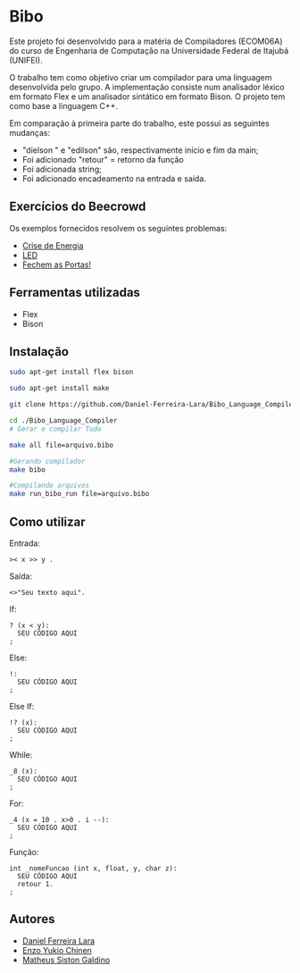 # Bibo

Este projeto foi desenvolvido para a matéria de Compiladores (ECOM06A) do curso de Engenharia de Computação na Universidade Federal de Itajubá (UNIFEI).

O trabalho tem como objetivo criar um compilador para uma linguagem desenvolvida pelo grupo. A implementação consiste num analisador léxico em formato Flex e um analisador sintático em formato Bison. O projeto tem como
base a linguagem C++.

Em comparação à primeira parte do trabalho, este possui as seguintes mudanças:

- "dielson " e "edilson" são, respectivamente início e fim da main;
- Foi adicionado "retour" = retorno da função
- Foi adicionada string;
- Foi adicionado encadeamento na entrada e saída.

## Exercícios do Beecrowd

Os exemplos fornecidos resolvem os seguintes problemas:

- [Crise de Energia](https://www.beecrowd.com.br/judge/pt/problems/view/1031)
- [LED](https://www.beecrowd.com.br/judge/pt/problems/view/1168)
- [Fechem as Portas!](https://www.beecrowd.com.br/judge/pt/problems/view/1371)

## Ferramentas utilizadas

- Flex
- Bison

## Instalação

```bash
sudo apt-get install flex bison

sudo apt-get install make

git clone https://github.com/Daniel-Ferreira-Lara/Bibo_Language_Compiler.git

cd ./Bibo_Language_Compiler
# Gerar e compilar Tudo

make all file=arquivo.bibo

#Gerando compilador
make bibo

#Compilando arquivos
make run_bibo_run file=arquivo.bibo
```

## Como utilizar

Entrada:

```
>< x >> y .
```

Saída:

```
<>"Seu texto aqui".
```

If:

```
? (x < y):
  SEU CÓDIGO AQUI
;
```

Else:

```
!:
  SEU CÓDIGO AQUI
;
```

Else If:

```
!? (x):
  SEU CÓDIGO AQUI
;
```

While:

```
_8 (x):
  SEU CÓDIGO AQUI
;
```

For:

```
_4 (x = 10 . x>0 . i --):
  SEU CÓDIGO AQUI
;
```

Função:

```
int _nomeFuncao (int x, float, y, char z):
  SEU CÓDIGO AQUI
  retour 1.
;
```

## Autores

- [Daniel Ferreira Lara](https://github.com/Daniel-Ferreira-Lara)
- [Enzo Yukio Chinen](https://github.com/YukioZ25)
- [Matheus Siston Galdino](https://github.com/matgaldino)
